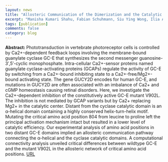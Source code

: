 ```yaml
---
layout: news
title: "Allosteric Communication of the Dimerization and the Catalytic Domain in Photoreceptor Guanylate Cyclase"
excerpt: "Manisha Kumari Shahu, Fabian Schuhmann, Siu Ying Wong, Ilia A. Solov’yov, and Karl-Wilhelm Koch, BioChemistry, XXX, XXX-XXX (2024)"
tags: [publication]
comments: false
category: blog
---
```


<b>Abstract: </b>
Phototransduction in vertebrate photoreceptor cells is controlled by Ca2+-dependent feedback loops involving the membrane-bound guanylate cyclase GC-E that synthesizes the second messenger guanosine-3′,5′-cyclic monophosphate. Intra-cellular Ca2+-sensor proteins named guanylate cyclase-activating proteins (GCAPs) regulate the activity of GC-E by switching from a Ca2+-bound inhibiting state to a Ca2+-free/Mg2+-bound activating state. The gene GUCY2D encodes for human GC-E, and mutations in GUCY2D are often associated with an imbalance of Ca2+ and cGMP homeostasis causing retinal disorders. Here, we investigate the Ca2+-dependent inhibition of the constitutively active GC-E mutant V902L. The inhibition is not mediated by GCAP variants but by Ca2+ replacing Mg2+ in the catalytic center. Distant from the cyclase catalytic domain is an α-helical domain containing a highly conserved helix-turn-helix motif. Mutating the critical amino acid position 804 from leucine to proline left the principal activation mechanism intact but resulted in a lower level of catalytic efficiency. Our experimental analysis of amino acid positions in two distant GC-E domains implied an allosteric communication pathway connecting the α-helical and the cyclase catalytic domains. A computational connectivity analysis unveiled critical differences between wildtype GC-E and the mutant V902L in the allosteric network of critical amino acid positions.
<a href="https://pubs.acs.org/doi/10.1021/acs.biochem.4c00170">URL</a>

